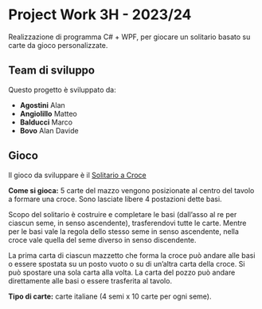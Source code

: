 
# Project Work 3H - 2023/24
Realizzazione di programma C# + WPF, per giocare un solitario basato su carte da gioco personalizzate.

## Team di sviluppo
Questo progetto è sviluppato da:

- **Agostini** Alan
- **Angiolillo** Matteo
- **Balducci** Marco
- **Bovo** Alan Davide


## Gioco
Il gioco da sviluppare è il [Solitario a Croce](https://www.youtube.com/watch?v=g7TJviLmuMg)

**Come si gioca:** 5 carte del mazzo vengono posizionate al centro del tavolo a formare una croce. Sono lasciate libere 4 postazioni dette basi.

Scopo del solitario è costruire e completare le basi (dall’asso al re per ciascun seme, in senso ascendente), trasferendovi tutte le carte. Mentre per le basi vale la regola dello stesso seme in senso ascendente, nella croce vale quella del seme diverso in senso discendente.

La prima carta di ciascun mazzetto che forma la croce può andare alle basi o essere spostata su un posto vuoto o su di un’altra carta della croce. Si può spostare una sola carta alla volta. La carta del pozzo può andare direttamente alle basi o essere trasferita al tavolo.

**Tipo di carte:** carte italiane (4 semi x 10 carte per ogni seme).
